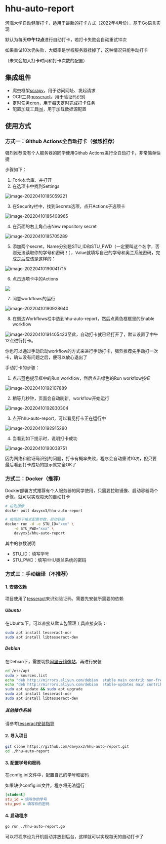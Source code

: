 # hhu-auto-report

河海大学自动健康打卡，适用于最新的打卡方式（2022年4月份），基于Go语言实现



默认为每天**中午12点**进行自动打卡，若打卡失败会自动重试10次

如果重试10次仍失败，大概率是学校服务器挂掉了，这种情况只能手动打卡

（未来会加入打卡时间和打卡次数的配置）



## 集成组件

- 爬虫框架[scrapy](https://github.com/scrapy/scrapy)，用于访问网址、发起请求
- OCR工具[gosseract](https://github.com/otiai10/gosseract)，用于验证码识别
- 定时任务[cron](https://github.com/robfig/cron)，用于每天定时完成打卡任务
- 配置加载工具[ini](https://github.com/go-ini/ini)，用于加载数据源配置



## 使用方式

### 方式一：Github Actions全自动打卡（强烈推荐）

强烈推荐没有个人服务器的同学使用Github Actions进行全自动打卡，非常简单快捷

步骤如下：

1. Fork本仓库，并打开
2. 在选项卡中找到Settings

![image-20220410185059221](https://cdn.jsdelivr.net/gh/davyxx3/pics/blog_img/image-20220410185059221.png)

3. 在Security栏中，找到Secrets选项，点开Actions子选项卡

![image-20220410185408965](https://cdn.jsdelivr.net/gh/davyxx3/pics/blog_img/image-20220410185408965.png)

4. 在页面的右上角点击New repository secret

![image-20220410185705289](https://cdn.jsdelivr.net/gh/davyxx3/pics/blog_img/image-20220410185705289.png)

5. 添加两个secret，Name分别是STU_ID和STU_PWD（一定要叫这个名字，否则无法读取你的学号和密码！），Value就填写自己的学号和奥兰系统密码，完成之后应该是这样的：

![image-20220410190041715](https://cdn.jsdelivr.net/gh/davyxx3/pics/blog_img/image-20220410190041715.png)

6. 点击选项卡中的Actions

![](https://cdn.jsdelivr.net/gh/davyxx3/pics/blog_img/image-20220410191049222.png)

7. 同意workflows的运行

![image-20220410190928640](https://cdn.jsdelivr.net/gh/davyxx3/pics/blog_img/image-20220410190928640.png)

8. 在侧边Workflows栏中选到hhu-auto-report，然后点黄色框框里的Enable workflow

![image-20220410191405423](https://cdn.jsdelivr.net/gh/davyxx3/pics/blog_img/image-20220410191405423.png)至此，自动打卡就已经打开了，默认设置了中午12点进行打卡。

你也可以通过手动启动workflow的方式来进行手动打卡，强烈推荐先手动打一次卡，确认没有问题之后，便可以放心退出了



手动打卡的步骤：

1. 点击蓝色提示框中的Run workflow，然后点击绿色的Run workflow按钮

![image-20220410192107889](https://cdn.jsdelivr.net/gh/davyxx3/pics/blog_img/image-20220410192107889.png)

2. 稍等几秒钟，页面会自动刷新，workflow开始运行

![image-20220410192830304](https://cdn.jsdelivr.net/gh/davyxx3/pics/blog_img/image-20220410192830304.png)

3. 点开hhu-auto-report，可以看见打卡正在运行中

![image-20220410192915290](https://cdn.jsdelivr.net/gh/davyxx3/pics/blog_img/image-20220410192915290.png)

4. 当看到如下提示时，说明打卡成功

![image-20220410193038751](https://cdn.jsdelivr.net/gh/davyxx3/pics/blog_img/image-20220410193038751.png)

因为网络和验证码识别的问题，打卡有概率失败，程序会自动重试10次，但只要最后看到打卡成功的提示就完全OK了



### 方式二：Docker（推荐）

Docker部署方式推荐有个人服务器的同学使用，只需要拉取镜像、启动容器两个步骤，就可以实现每天的自动打卡

```bash
# 拉取镜像
docker pull davyxx3/hhu-auto-report

# 按照如下格式配置参数，启动容器
docker run -d -e STU_ID="xxx" \
    -e STU_PWD="xxx" \
    davyxx3/hhu-auto-report
```

其中的参数说明

- STU_ID：填写学号
- STU_PWD：填写HHU奥兰系统的密码



### 方式三：手动编译（不推荐）

#### 1. 安装依赖

项目使用了[tesseract](https://github.com/tesseract-ocr/tesseract)来识别验证码，需要先安装所需要的依赖



##### Ubuntu

在Ubuntu下，可以直接从默认包管理工具直接安装：

```bash
sudo apt install tesseract-ocr
sudo apt install libtesseract-dev
```



##### Debian

在Debian下，需要切换[阿里云镜像站](https://mirrors.aliyun.com/debian/)，再进行安装

```bash
cd /etc/apt
sudo > sources.list
echo "deb http://mirrors.aliyun.com/debian  stable main contrib non-free" >> sources.list
echo "deb http://mirrors.aliyun.com/debian  stable-updates main contrib non-free" >> sources.list
sudo apt update && sudo apt upgrade
sudo apt install tesseract-ocr
sudo apt install libtesseract-dev
```



##### 其他操作系统

请参考[tesseract安装指导](https://tesseract-ocr.github.io/tessdoc/Installation.html)



#### 2. 导入项目

```bash
git clone https://github.com/davyxx3/hhu-auto-report.git
cd ./hhu-auto-report
```



#### 3. 配置学号和密码

在config.ini文件中，配置自己的学号和密码

如果缺少config.ini文件，程序将无法运行

```ini
[student]
stu_id = 填写你的学号
stu_pwd = 填写你的密码
```



#### 4. 启动程序

```bash
go run ./hhu-auto-report.go
```

可以将程序设为开机启动并放到后台，这样就可以实现每天的自动打卡了